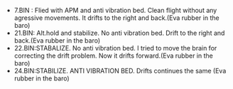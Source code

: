 * 7.BIN : Flied with APM and anti vibration bed. Clean flight without any 
	agressive movements. It drifts to the right and back.(Eva rubber in the baro)
* 21.BIN: Alt.hold and stabilize. No anti vibration bed. Drift to the right and back.(Eva rubber in the baro)
* 22.BIN:STABALIZE. No anti vibration bed. I tried to move the brain for correcting the drift problem. Now it drifts forward.(Eva rubber in the baro)
* 24.BIN:STABILIZE. ANTI VIBRATION BED. Drifts continues the same (Eva rubber in the baro)
